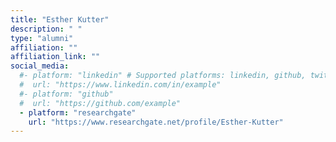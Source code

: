 ```yaml
---
title: "Esther Kutter"
description: " "
type: "alumni"
affiliation: ""
affiliation_link: ""
social_media:
  #- platform: "linkedin" # Supported platforms: linkedin, github, twitter, etc.
  #  url: "https://www.linkedin.com/in/example"
  #- platform: "github"
  #  url: "https://github.com/example"
  - platform: "researchgate"
    url: "https://www.researchgate.net/profile/Esther-Kutter"
---
```

